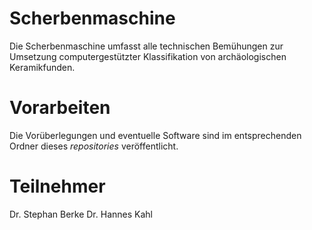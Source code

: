 # Scherbenmaschine
Die Scherbenmaschine umfasst alle technischen Bemühungen zur Umsetzung computergestützter Klassifikation von archäologischen Keramikfunden.

# Vorarbeiten
Die Vorüberlegungen und eventuelle Software sind im entsprechenden Ordner dieses *repositories* veröffentlicht.

# Teilnehmer
Dr. Stephan Berke
Dr. Hannes Kahl
